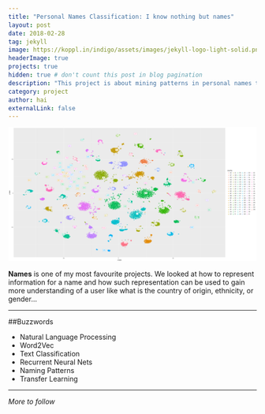```yaml
---
title: "Personal Names Classification: I know nothing but names"
layout: post
date: 2018-02-28 
tag: jekyll
image: https://koppl.in/indigo/assets/images/jekyll-logo-light-solid.png
headerImage: true
projects: true
hidden: true # don't count this post in blog pagination
description: "This project is about mining patterns in personal names to build classifiers that can clasify names into different categories."
category: project
author: hai
externalLink: false
---
```


![Screenshot](https://raw.githubusercontent.com/hhainguyen/indigo/gh-pages/assets/patterns_by_countries.png)

**Names** is one of my most favourite projects. We looked at how to represent information for a name and how such representation can be used to gain more understanding of a user like what is the country of origin, ethnicity, or gender... 

---

##Buzzwords

- Natural Language Processing
- Word2Vec
- Text Classification
- Recurrent Neural Nets
- Naming Patterns
- Transfer Learning

---

*More to follow*
